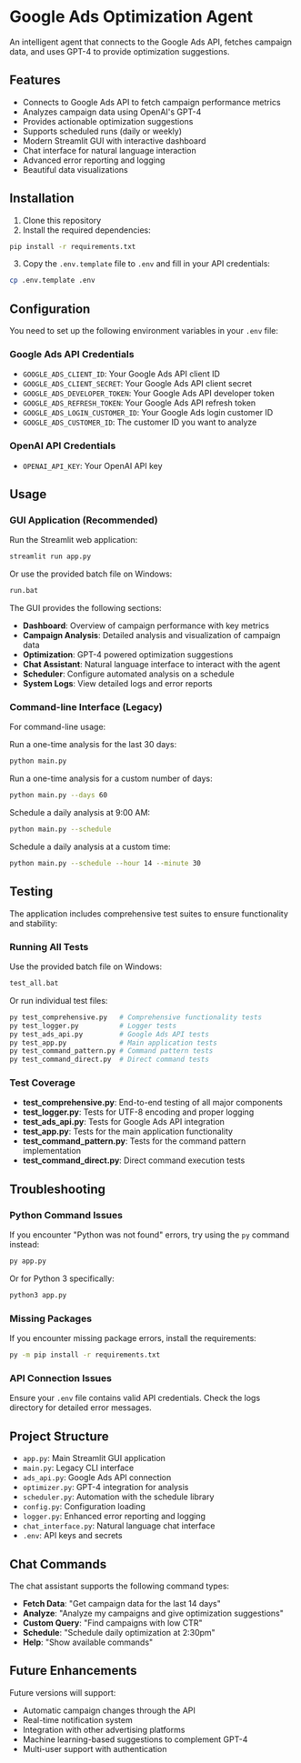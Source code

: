 # Google Ads Optimization Agent

An intelligent agent that connects to the Google Ads API, fetches campaign data, and uses GPT-4 to provide optimization suggestions.

## Features

- Connects to Google Ads API to fetch campaign performance metrics
- Analyzes campaign data using OpenAI's GPT-4
- Provides actionable optimization suggestions
- Supports scheduled runs (daily or weekly)
- Modern Streamlit GUI with interactive dashboard
- Chat interface for natural language interaction
- Advanced error reporting and logging
- Beautiful data visualizations

## Installation

1. Clone this repository
2. Install the required dependencies:

```bash
pip install -r requirements.txt
```

3. Copy the `.env.template` file to `.env` and fill in your API credentials:

```bash
cp .env.template .env
```

## Configuration

You need to set up the following environment variables in your `.env` file:

### Google Ads API Credentials
- `GOOGLE_ADS_CLIENT_ID`: Your Google Ads API client ID
- `GOOGLE_ADS_CLIENT_SECRET`: Your Google Ads API client secret
- `GOOGLE_ADS_DEVELOPER_TOKEN`: Your Google Ads API developer token
- `GOOGLE_ADS_REFRESH_TOKEN`: Your Google Ads API refresh token
- `GOOGLE_ADS_LOGIN_CUSTOMER_ID`: Your Google Ads login customer ID
- `GOOGLE_ADS_CUSTOMER_ID`: The customer ID you want to analyze

### OpenAI API Credentials
- `OPENAI_API_KEY`: Your OpenAI API key

## Usage

### GUI Application (Recommended)

Run the Streamlit web application:

```bash
streamlit run app.py
```

Or use the provided batch file on Windows:

```bash
run.bat
```

The GUI provides the following sections:
- **Dashboard**: Overview of campaign performance with key metrics
- **Campaign Analysis**: Detailed analysis and visualization of campaign data
- **Optimization**: GPT-4 powered optimization suggestions
- **Chat Assistant**: Natural language interface to interact with the agent
- **Scheduler**: Configure automated analysis on a schedule
- **System Logs**: View detailed logs and error reports

### Command-line Interface (Legacy)

For command-line usage:

Run a one-time analysis for the last 30 days:

```bash
python main.py
```

Run a one-time analysis for a custom number of days:

```bash
python main.py --days 60
```

Schedule a daily analysis at 9:00 AM:

```bash
python main.py --schedule
```

Schedule a daily analysis at a custom time:

```bash
python main.py --schedule --hour 14 --minute 30
```

## Testing

The application includes comprehensive test suites to ensure functionality and stability:

### Running All Tests

Use the provided batch file on Windows:

```bash
test_all.bat
```

Or run individual test files:

```bash
py test_comprehensive.py   # Comprehensive functionality tests
py test_logger.py          # Logger tests
py test_ads_api.py         # Google Ads API tests
py test_app.py             # Main application tests
py test_command_pattern.py # Command pattern tests
py test_command_direct.py  # Direct command tests
```

### Test Coverage

- **test_comprehensive.py**: End-to-end testing of all major components
- **test_logger.py**: Tests for UTF-8 encoding and proper logging
- **test_ads_api.py**: Tests for Google Ads API integration
- **test_app.py**: Tests for the main application functionality
- **test_command_pattern.py**: Tests for the command pattern implementation
- **test_command_direct.py**: Direct command execution tests

## Troubleshooting

### Python Command Issues

If you encounter "Python was not found" errors, try using the `py` command instead:

```bash
py app.py
```

Or for Python 3 specifically:

```bash
python3 app.py
```

### Missing Packages

If you encounter missing package errors, install the requirements:

```bash
py -m pip install -r requirements.txt
```

### API Connection Issues

Ensure your `.env` file contains valid API credentials. Check the logs directory for detailed error messages.

## Project Structure

- `app.py`: Main Streamlit GUI application
- `main.py`: Legacy CLI interface
- `ads_api.py`: Google Ads API connection
- `optimizer.py`: GPT-4 integration for analysis
- `scheduler.py`: Automation with the schedule library
- `config.py`: Configuration loading
- `logger.py`: Enhanced error reporting and logging
- `chat_interface.py`: Natural language chat interface
- `.env`: API keys and secrets

## Chat Commands

The chat assistant supports the following command types:
- **Fetch Data**: "Get campaign data for the last 14 days"
- **Analyze**: "Analyze my campaigns and give optimization suggestions"
- **Custom Query**: "Find campaigns with low CTR"
- **Schedule**: "Schedule daily optimization at 2:30pm"
- **Help**: "Show available commands"

## Future Enhancements

Future versions will support:
- Automatic campaign changes through the API
- Real-time notification system
- Integration with other advertising platforms
- Machine learning-based suggestions to complement GPT-4
- Multi-user support with authentication 